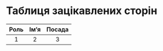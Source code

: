 # Таблиця зацікавлених сторін
|Роль|Ім’я|Посада|
|:-------------:|:-------------:|:-------------:|
|1|2|3|
